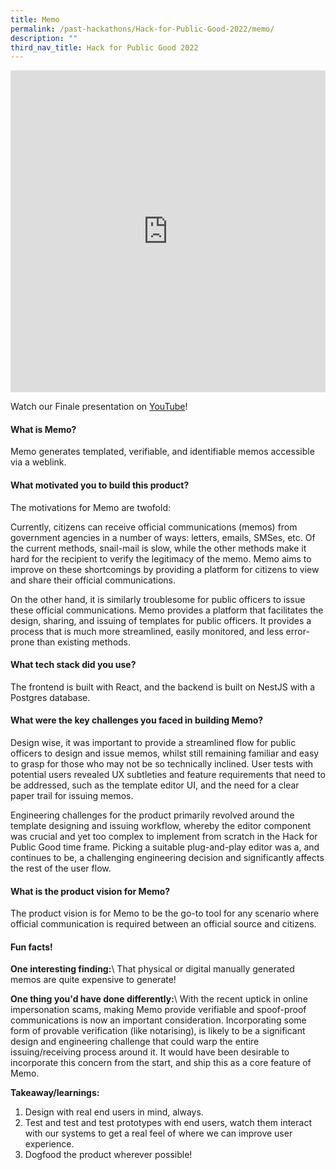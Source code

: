 ```yaml
---
title: Memo
permalink: /past-hackathons/Hack-for-Public-Good-2022/memo/
description: ""
third_nav_title: Hack for Public Good 2022
---
```

<iframe allowfullscreen="true" height="515" width="100%" frameborder="0" src="https://docs.google.com/presentation/d/e/2PACX-1vRRnngeWOR0FhdewOHBOb9uHkGIOTdVrW1cQDNZhKyhb63N0nRqkSZsXqZWjrOOATQqATaAwy67MBCn/embed?start=false&loop=false&delayms=3000" ></iframe>

Watch our Finale presentation on [YouTube](https://youtu.be/wdgyggcYpQ0)!

#### What is Memo?
Memo generates templated, verifiable, and identifiable memos accessible via a weblink.

#### What motivated you to build this product?
The motivations for Memo are twofold:

Currently, citizens can receive official communications (memos) from government agencies in a number of ways: letters, emails, SMSes, etc. Of the current methods, snail-mail is slow, while the other methods make it hard for the recipient to verify the legitimacy of the memo. Memo aims to improve on these shortcomings by providing a platform for citizens to view and share their official communications.

On the other hand, it is similarly troublesome for public officers to issue these official communications. Memo provides a platform that facilitates the design, sharing, and issuing of templates for public officers. It provides a process that is much more streamlined, easily monitored, and less error-prone than existing methods.

#### What tech stack did you use?
The frontend is built with React, and the backend is built on NestJS with a Postgres database.

#### What were the key challenges you faced in building Memo? 

Design wise, it was important to provide a streamlined flow for public officers to design and issue memos, whilst still remaining familiar and easy to grasp for those who may not be so technically inclined. User tests with potential users revealed UX subtleties and feature requirements that need to be addressed, such as the template editor UI, and the need for a clear paper trail for issuing memos.
 
Engineering challenges for the product primarily revolved around the template designing and issuing workflow, whereby the editor component was crucial and yet too complex to implement from scratch in the Hack for Public Good time frame. Picking a suitable plug-and-play editor was a, and continues to be, a challenging engineering decision and significantly affects the rest of the user flow.

#### What is the product vision for Memo? 
The product vision is for Memo to be the go-to tool for any scenario where official communication is required between an official source and citizens.

#### Fun facts!
**One interesting finding:**\\
That physical or digital manually generated memos are quite expensive to generate!

**One thing you'd have done differently:**\\
With the recent uptick in online impersonation scams, making Memo provide verifiable and spoof-proof communications is now an important consideration. Incorporating some form of provable verification (like notarising), is likely to be a significant design and engineering challenge that could warp the entire issuing/receiving process around it. It would have been desirable to incorporate this concern from the start, and ship this as a core feature of Memo.

**Takeaway/learnings:**
1. Design with real end users in mind, always. 
2. Test and test and test prototypes with end users, watch them interact with our systems to get a real feel of where we can improve user experience.
3. Dogfood the product wherever possible!
